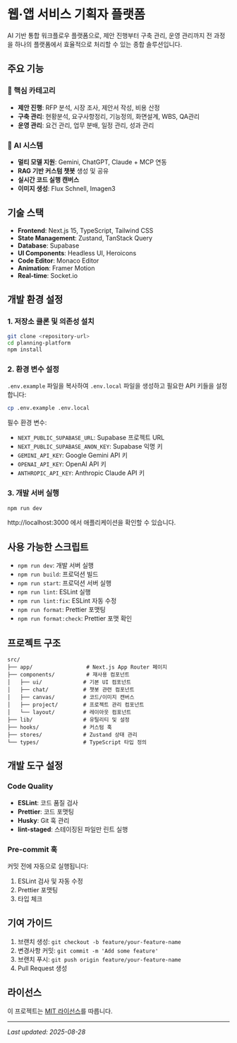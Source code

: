 # 웹·앱 서비스 기획자 플랫폼

AI 기반 통합 워크플로우 플랫폼으로, 제안 진행부터 구축 관리, 운영 관리까지 전 과정을 하나의 플랫폼에서 효율적으로 처리할 수 있는 종합 솔루션입니다.

## 주요 기능

### 🎯 핵심 카테고리

- **제안 진행**: RFP 분석, 시장 조사, 제안서 작성, 비용 산정
- **구축 관리**: 현황분석, 요구사항정리, 기능정의, 화면설계, WBS, QA관리
- **운영 관리**: 요건 관리, 업무 분배, 일정 관리, 성과 관리

### 🤖 AI 시스템

- **멀티 모델 지원**: Gemini, ChatGPT, Claude + MCP 연동
- **RAG 기반 커스텀 챗봇** 생성 및 공유
- **실시간 코드 실행 캔버스**
- **이미지 생성**: Flux Schnell, Imagen3

## 기술 스택

- **Frontend**: Next.js 15, TypeScript, Tailwind CSS
- **State Management**: Zustand, TanStack Query
- **Database**: Supabase
- **UI Components**: Headless UI, Heroicons
- **Code Editor**: Monaco Editor
- **Animation**: Framer Motion
- **Real-time**: Socket.io

## 개발 환경 설정

### 1. 저장소 클론 및 의존성 설치

```bash
git clone <repository-url>
cd planning-platform
npm install
```

### 2. 환경 변수 설정

`.env.example` 파일을 복사하여 `.env.local` 파일을 생성하고 필요한 API 키들을 설정합니다:

```bash
cp .env.example .env.local
```

필수 환경 변수:

- `NEXT_PUBLIC_SUPABASE_URL`: Supabase 프로젝트 URL
- `NEXT_PUBLIC_SUPABASE_ANON_KEY`: Supabase 익명 키
- `GEMINI_API_KEY`: Google Gemini API 키
- `OPENAI_API_KEY`: OpenAI API 키
- `ANTHROPIC_API_KEY`: Anthropic Claude API 키

### 3. 개발 서버 실행

```bash
npm run dev
```

http://localhost:3000 에서 애플리케이션을 확인할 수 있습니다.

## 사용 가능한 스크립트

- `npm run dev`: 개발 서버 실행
- `npm run build`: 프로덕션 빌드
- `npm run start`: 프로덕션 서버 실행
- `npm run lint`: ESLint 실행
- `npm run lint:fix`: ESLint 자동 수정
- `npm run format`: Prettier 포맷팅
- `npm run format:check`: Prettier 포맷 확인

## 프로젝트 구조

```
src/
├── app/                 # Next.js App Router 페이지
├── components/          # 재사용 컴포넌트
│   ├── ui/             # 기본 UI 컴포넌트
│   ├── chat/           # 챗봇 관련 컴포넌트
│   ├── canvas/         # 코드/이미지 캔버스
│   ├── project/        # 프로젝트 관리 컴포넌트
│   └── layout/         # 레이아웃 컴포넌트
├── lib/                # 유틸리티 및 설정
├── hooks/              # 커스텀 훅
├── stores/             # Zustand 상태 관리
└── types/              # TypeScript 타입 정의
```

## 개발 도구 설정

### Code Quality

- **ESLint**: 코드 품질 검사
- **Prettier**: 코드 포맷팅
- **Husky**: Git 훅 관리
- **lint-staged**: 스테이징된 파일만 린트 실행

### Pre-commit 훅

커밋 전에 자동으로 실행됩니다:

1. ESLint 검사 및 자동 수정
2. Prettier 포맷팅
3. 타입 체크

## 기여 가이드

1. 브랜치 생성: `git checkout -b feature/your-feature-name`
2. 변경사항 커밋: `git commit -m 'Add some feature'`
3. 브랜치 푸시: `git push origin feature/your-feature-name`
4. Pull Request 생성

## 라이선스

이 프로젝트는 [MIT 라이선스](LICENSE)를 따릅니다.

---

_Last updated: 2025-08-28_
